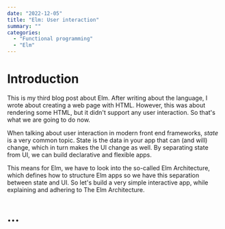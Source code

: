 ```yaml
---
date: "2022-12-05"
title: "Elm: User interaction"
summary: ""
categories:
  - "Functional programming"
  - "Elm"
---
```


# Introduction

This is my third blog post about Elm. After writing about the language, I wrote about creating a web page with HTML. However, this was about rendering some HTML, but it didn't support any user interaction. So that's what we are going to do now.

When talking about user interaction in modern front end frameworks, _state_ is a very common topic. State is the data in your app that can (and will) change, which in turn makes the UI change as well. By separating state from UI, we can build declarative and flexible apps.

This means for Elm, we have to look into the so-called Elm Architecture, which defines how to structure Elm apps so we have this separation between state and UI. So let's build a very simple interactive app, while explaining and adhering to The Elm Architecture.

# ...

